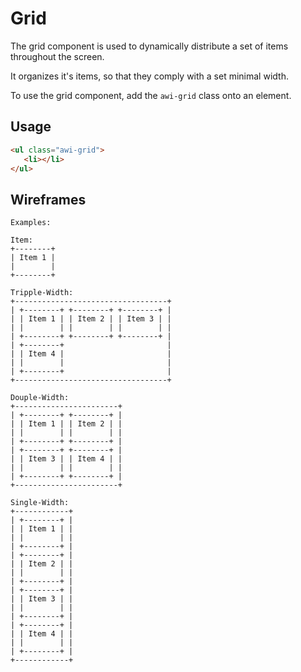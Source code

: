 # Grid

The grid component is used to dynamically distribute a set of items
throughout the screen.

It organizes it's items, so that they comply with a set minimal
width.

To use the grid component, add the `awi-grid` class onto an element.

## Usage

```html
<ul class="awi-grid">
   <li></li>
</ul>
```

## Wireframes
```plain
Examples:

Item:
+--------+
| Item 1 |
|        |
+--------+

Tripple-Width:
+----------------------------------+
| +--------+ +--------+ +--------+ |
| | Item 1 | | Item 2 | | Item 3 | |
| |        | |        | |        | |
| +--------+ +--------+ +--------+ |
| +--------+                       |
| | Item 4 |                       |
| |        |                       |
| +--------+                       |
+----------------------------------+

Douple-Width:
+-----------------------+
| +--------+ +--------+ |
| | Item 1 | | Item 2 | |
| |        | |        | |
| +--------+ +--------+ |
| +--------+ +--------+ |
| | Item 3 | | Item 4 | |
| |        | |        | |
| +--------+ +--------+ |
+-----------------------+

Single-Width:
+------------+
| +--------+ |
| | Item 1 | |
| |        | |
| +--------+ |
| +--------+ |
| | Item 2 | |
| |        | |
| +--------+ |
| +--------+ |
| | Item 3 | |
| |        | |
| +--------+ |
| +--------+ |
| | Item 4 | |
| |        | |
| +--------+ |
+------------+
```